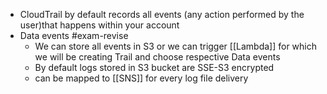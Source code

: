 - CloudTrail by default records all events (any action performed by the user)that happens within your account
- Data events #exam-revise
	- We can store all events in S3 or we can trigger [[Lambda]] for which we will be creating Trail and choose respective Data events
	- By default logs stored in S3 bucket are SSE-S3 encrypted
	- can be mapped to [[SNS]]  for every log file delivery